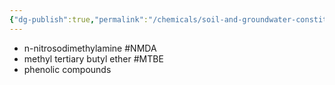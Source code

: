```yaml
---
{"dg-publish":true,"permalink":"/chemicals/soil-and-groundwater-constituents/","noteIcon":"","created":"2025-05-20T09:18:15.916-05:00"}
---
```


- n-nitrosodimethylamine #NMDA
- methyl tertiary butyl ether #MTBE 
- phenolic compounds